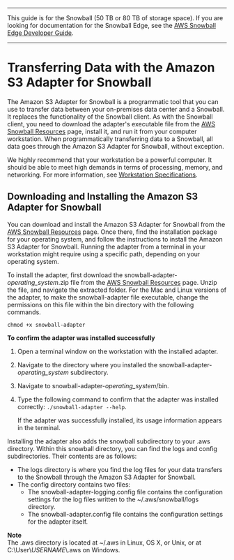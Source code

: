 --------

This guide is for the Snowball \(50 TB or 80 TB of storage space\)\. If you are looking for documentation for the Snowball Edge, see the [AWS Snowball Edge Developer Guide](http://docs.aws.amazon.com/snowball/latest/developer-guide/whatisedge.html)\.

--------

# Transferring Data with the Amazon S3 Adapter for Snowball<a name="snowball-transfer-adapter"></a>

The Amazon S3 Adapter for Snowball is a programmatic tool that you can use to transfer data between your on\-premises data center and a Snowball\. It replaces the functionality of the Snowball client\. As with the Snowball client, you need to download the adapter's executable file from the [AWS Snowball Resources](http://aws.amazon.com/snowball/resources/) page, install it, and run it from your computer workstation\. When programmatically transferring data to a Snowball, all data goes through the Amazon S3 Adapter for Snowball, without exception\.

We highly recommend that your workstation be a powerful computer\. It should be able to meet high demands in terms of processing, memory, and networking\. For more information, see [Workstation Specifications](specifications.md#workstationspecs)\.

## Downloading and Installing the Amazon S3 Adapter for Snowball<a name="adapter-install"></a>

You can download and install the Amazon S3 Adapter for Snowball from the [AWS Snowball Resources](http://aws.amazon.com/snowball/resources/) page\. Once there, find the installation package for your operating system, and follow the instructions to install the Amazon S3 Adapter for Snowball\. Running the adapter from a terminal in your workstation might require using a specific path, depending on your operating system\.

To install the adapter, first download the snowball\-adapter\-*operating\_system*\.zip file from the [AWS Snowball Resources](http://aws.amazon.com/snowball/resources/) page\. Unzip the file, and navigate the extracted folder\. For the Mac and Linux versions of the adapter, to make the snowball\-adapter file executable, change the permissions on this file within the bin directory with the following commands\.

`chmod +x snowball-adapter`

**To confirm the adapter was installed successfully**

1. Open a terminal window on the workstation with the installed adapter\.

1. Navigate to the directory where you installed the snowball\-adapter\-*operating\_system* subdirectory\.

1. Navigate to snowball\-adapter\-*operating\_system*/bin\.

1. Type the following command to confirm that the adapter was installed correctly: `./snowball-adapter --help`\. 

   If the adapter was successfully installed, its usage information appears in the terminal\.

Installing the adapter also adds the snowball subdirectory to your \.aws directory\. Within this snowball directory, you can find the logs and config subdirectories\. Their contents are as follows:
+ The logs directory is where you find the log files for your data transfers to the Snowball through the Amazon S3 Adapter for Snowball\.
+ The config directory contains two files:
  + The snowball\-adapter\-logging\.config file contains the configuration settings for the log files written to the \~/\.aws/snowball/logs directory\.
  + The snowball\-adapter\.config file contains the configuration settings for the adapter itself\.

**Note**  
The \.aws directory is located at \~/\.aws in Linux, OS X, or Unix, or at C:\\User\\*USERNAME*\\\.aws on Windows\.